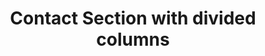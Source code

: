 ---
title: Contact Section with divided columns
category: Marketing
paid: true
isActive: true
ltr: {"react":{"jsxTail":[{"code":"export default () => {\n\n    const contactMethods = [\n        {\n            icon:\n                <svg xmlns=\"http://www.w3.org/2000/svg\" fill=\"none\" viewBox=\"0 0 24 24\" strokeWidth={1.5} stroke=\"currentColor\" className=\"w-6 h-6\">\n                    <path strokeLinecap=\"round\" strokeLinejoin=\"round\" d=\"M12 21a9.004 9.004 0 008.716-6.747M12 21a9.004 9.004 0 01-8.716-6.747M12 21c2.485 0 4.5-4.03 4.5-9S14.485 3 12 3m0 18c-2.485 0-4.5-4.03-4.5-9S9.515 3 12 3m0 0a8.997 8.997 0 017.843 4.582M12 3a8.997 8.997 0 00-7.843 4.582m15.686 0A11.953 11.953 0 0112 10.5c-2.998 0-5.74-1.1-7.843-2.918m15.686 0A8.959 8.959 0 0121 12c0 .778-.099 1.533-.284 2.253m0 0A17.919 17.919 0 0112 16.5c-3.162 0-6.133-.815-8.716-2.247m0 0A9.015 9.015 0 013 12c0-1.605.42-3.113 1.157-4.418\" />\n                </svg>\n            ,\n            title: \"Join our community\",\n            desc: \"Lorem ipsum dolor sit amet, consectetur adipiscing elit.\",\n            link: {\n                name: \"Join our Discord\",\n                href: \"javascript:void(0)\"\n            },\n        },\n        {\n            icon:\n                <svg className=\"w-6 h-6\" viewBox=\"0 0 48 48\" fill=\"none\" xmlns=\"http://www.w3.org/2000/svg\">\n                    <g clip-path=\"url(#clip0_17_80)\">\n                        <path d=\"M15.1003 43.5C33.2091 43.5 43.1166 28.4935 43.1166 15.4838C43.1166 15.0619 43.1072 14.6307 43.0884 14.2088C45.0158 12.815 46.679 11.0886 48 9.11066C46.205 9.90926 44.2993 10.4308 42.3478 10.6575C44.4026 9.42588 45.9411 7.491 46.6781 5.21159C44.7451 6.35718 42.6312 7.16528 40.4269 7.60128C38.9417 6.02318 36.978 4.97829 34.8394 4.62816C32.7008 4.27803 30.5064 4.64216 28.5955 5.66425C26.6846 6.68635 25.1636 8.30947 24.2677 10.2827C23.3718 12.2559 23.1509 14.4693 23.6391 16.5807C19.725 16.3842 15.8959 15.3675 12.4 13.5963C8.90405 11.825 5.81939 9.33893 3.34594 6.29909C2.0888 8.46655 1.70411 11.0314 2.27006 13.4722C2.83601 15.9131 4.31013 18.047 6.39281 19.44C4.82926 19.3904 3.29995 18.9694 1.93125 18.2119V18.3338C1.92985 20.6084 2.7162 22.8132 4.15662 24.5736C5.59704 26.334 7.60265 27.5412 9.8325 27.99C8.38411 28.3863 6.86396 28.4441 5.38969 28.1588C6.01891 30.1149 7.24315 31.8258 8.89154 33.0527C10.5399 34.2796 12.5302 34.9613 14.5847 35.0025C11.0968 37.7423 6.78835 39.2283 2.35313 39.2213C1.56657 39.2201 0.780798 39.1719 0 39.0769C4.50571 41.9676 9.74706 43.5028 15.1003 43.5Z\" fill=\"currentColor\" />\n                    </g>\n                    <defs>\n                        <clipPath id=\"clip0_17_80\">\n                            <rect width=\"48\" height=\"48\" fill=\"white\" />\n                        </clipPath>\n                    </defs>\n                </svg>\n\n            ,\n            title: \"Follow us on Twitter\",\n            desc: \"Lorem ipsum dolor sit amet, consectetur adipiscing elit.\",\n            link: {\n                name: \"Send us DMs\",\n                href: \"javascript:void(0)\"\n            },\n        },\n    ]\n\n    return (\n        <main className=\"py-14\">\n            <div className=\"max-w-screen-xl mx-auto px-4 text-gray-600 gap-12 md:px-8 lg:flex\">\n                <div className=\"max-w-md\">\n                    <h3 className=\"text-gray-800 text-3xl font-semibold sm:text-4xl\">\n                        Let’s connect\n                    </h3>\n                    <p className=\"mt-3\">\n                        We’re here to help and answer any question you might have, We look forward to hearing from you .\n                    </p>\n                </div>\n                <div>\n                    <ul className=\"mt-12 gap-y-6 gap-x-12 items-center md:flex lg:gap-x-0 lg:mt-0\">\n                        {\n                            contactMethods.map((item, idx) => (\n                                <li key={idx} className=\"space-y-3 border-t py-6 md:max-w-sm md:py-0 md:border-t-0 lg:border-l lg:px-12 lg:max-w-none\">\n                                    <div className=\"w-12 h-12 rounded-full border flex items-center justify-center text-gray-700\">\n                                        {item.icon}\n                                    </div>\n                                    <h4 className=\"text-gray-800 text-lg font-medium xl:text-xl\">\n                                        {item.title}\n                                    </h4>\n                                    <p>\n                                        {item.desc}\n                                    </p>\n                                    <a href={item.link.href} className=\"flex items-center gap-1 text-sm text-indigo-600 duration-150 hover:text-indigo-400 font-medium\">\n                                        {item.link.name}\n                                        <svg xmlns=\"http://www.w3.org/2000/svg\" viewBox=\"0 0 20 20\" fill=\"currentColor\" className=\"w-5 h-5\">\n                                            <path fillRule=\"evenodd\" d=\"M5 10a.75.75 0 01.75-.75h6.638L10.23 7.29a.75.75 0 111.04-1.08l3.5 3.25a.75.75 0 010 1.08l-3.5 3.25a.75.75 0 11-1.04-1.08l2.158-1.96H5.75A.75.75 0 015 10z\" clipRule=\"evenodd\" />\n                                        </svg>\n                                    </a>\n                                </li>\n                            ))\n                        }\n                    </ul>\n                </div>\n            </div>\n        </main>\n    )\n}","label":"App.jsx"}],"jsxCss":[]},"vue":{"vueTail":[],"vueCss":[]},"preview":"function App() {\n  const contactMethods = [{\n    icon: /*#__PURE__*/React.createElement(\"svg\", {\n      xmlns: \"http://www.w3.org/2000/svg\",\n      fill: \"none\",\n      viewBox: \"0 0 24 24\",\n      strokeWidth: 1.5,\n      stroke: \"currentColor\",\n      className: \"w-6 h-6\"\n    }, /*#__PURE__*/React.createElement(\"path\", {\n      strokeLinecap: \"round\",\n      strokeLinejoin: \"round\",\n      d: \"M12 21a9.004 9.004 0 008.716-6.747M12 21a9.004 9.004 0 01-8.716-6.747M12 21c2.485 0 4.5-4.03 4.5-9S14.485 3 12 3m0 18c-2.485 0-4.5-4.03-4.5-9S9.515 3 12 3m0 0a8.997 8.997 0 017.843 4.582M12 3a8.997 8.997 0 00-7.843 4.582m15.686 0A11.953 11.953 0 0112 10.5c-2.998 0-5.74-1.1-7.843-2.918m15.686 0A8.959 8.959 0 0121 12c0 .778-.099 1.533-.284 2.253m0 0A17.919 17.919 0 0112 16.5c-3.162 0-6.133-.815-8.716-2.247m0 0A9.015 9.015 0 013 12c0-1.605.42-3.113 1.157-4.418\"\n    })),\n    title: \"Join our community\",\n    desc: \"Lorem ipsum dolor sit amet, consectetur adipiscing elit.\",\n    link: {\n      name: \"Join our Discord\",\n      href: \"javascript:void(0)\"\n    }\n  }, {\n    icon: /*#__PURE__*/React.createElement(\"svg\", {\n      className: \"w-6 h-6\",\n      viewBox: \"0 0 48 48\",\n      fill: \"none\",\n      xmlns: \"http://www.w3.org/2000/svg\"\n    }, /*#__PURE__*/React.createElement(\"g\", {\n      \"clip-path\": \"url(#clip0_17_80)\"\n    }, /*#__PURE__*/React.createElement(\"path\", {\n      d: \"M15.1003 43.5C33.2091 43.5 43.1166 28.4935 43.1166 15.4838C43.1166 15.0619 43.1072 14.6307 43.0884 14.2088C45.0158 12.815 46.679 11.0886 48 9.11066C46.205 9.90926 44.2993 10.4308 42.3478 10.6575C44.4026 9.42588 45.9411 7.491 46.6781 5.21159C44.7451 6.35718 42.6312 7.16528 40.4269 7.60128C38.9417 6.02318 36.978 4.97829 34.8394 4.62816C32.7008 4.27803 30.5064 4.64216 28.5955 5.66425C26.6846 6.68635 25.1636 8.30947 24.2677 10.2827C23.3718 12.2559 23.1509 14.4693 23.6391 16.5807C19.725 16.3842 15.8959 15.3675 12.4 13.5963C8.90405 11.825 5.81939 9.33893 3.34594 6.29909C2.0888 8.46655 1.70411 11.0314 2.27006 13.4722C2.83601 15.9131 4.31013 18.047 6.39281 19.44C4.82926 19.3904 3.29995 18.9694 1.93125 18.2119V18.3338C1.92985 20.6084 2.7162 22.8132 4.15662 24.5736C5.59704 26.334 7.60265 27.5412 9.8325 27.99C8.38411 28.3863 6.86396 28.4441 5.38969 28.1588C6.01891 30.1149 7.24315 31.8258 8.89154 33.0527C10.5399 34.2796 12.5302 34.9613 14.5847 35.0025C11.0968 37.7423 6.78835 39.2283 2.35313 39.2213C1.56657 39.2201 0.780798 39.1719 0 39.0769C4.50571 41.9676 9.74706 43.5028 15.1003 43.5Z\",\n      fill: \"currentColor\"\n    })), /*#__PURE__*/React.createElement(\"defs\", null, /*#__PURE__*/React.createElement(\"clipPath\", {\n      id: \"clip0_17_80\"\n    }, /*#__PURE__*/React.createElement(\"rect\", {\n      width: \"48\",\n      height: \"48\",\n      fill: \"white\"\n    })))),\n    title: \"Follow us on Twitter\",\n    desc: \"Lorem ipsum dolor sit amet, consectetur adipiscing elit.\",\n    link: {\n      name: \"Send us DMs\",\n      href: \"javascript:void(0)\"\n    }\n  }];\n  return /*#__PURE__*/React.createElement(\"main\", {\n    className: \"py-14\"\n  }, /*#__PURE__*/React.createElement(\"div\", {\n    className: \"max-w-screen-xl mx-auto px-4 text-gray-600 gap-12 md:px-8 lg:flex\"\n  }, /*#__PURE__*/React.createElement(\"div\", {\n    className: \"max-w-md\"\n  }, /*#__PURE__*/React.createElement(\"h3\", {\n    className: \"text-gray-800 text-3xl font-semibold sm:text-4xl\"\n  }, \"Let\\u2019s connect\"), /*#__PURE__*/React.createElement(\"p\", {\n    className: \"mt-3\"\n  }, \"We\\u2019re here to help and answer any question you might have, We look forward to hearing from you .\")), /*#__PURE__*/React.createElement(\"div\", null, /*#__PURE__*/React.createElement(\"ul\", {\n    className: \"mt-12 gap-y-6 gap-x-12 items-center md:flex lg:gap-x-0 lg:mt-0\"\n  }, contactMethods.map((item, idx) => /*#__PURE__*/React.createElement(\"li\", {\n    key: idx,\n    className: \"space-y-3 border-t py-6 md:max-w-sm md:py-0 md:border-t-0 lg:border-l lg:px-12 lg:max-w-none\"\n  }, /*#__PURE__*/React.createElement(\"div\", {\n    className: \"w-12 h-12 rounded-full border flex items-center justify-center text-gray-700\"\n  }, item.icon), /*#__PURE__*/React.createElement(\"h4\", {\n    className: \"text-gray-800 text-lg font-medium xl:text-xl\"\n  }, item.title), /*#__PURE__*/React.createElement(\"p\", null, item.desc), /*#__PURE__*/React.createElement(\"a\", {\n    href: item.link.href,\n    className: \"flex items-center gap-1 text-sm text-indigo-600 duration-150 hover:text-indigo-400 font-medium\"\n  }, item.link.name, /*#__PURE__*/React.createElement(\"svg\", {\n    xmlns: \"http://www.w3.org/2000/svg\",\n    viewBox: \"0 0 20 20\",\n    fill: \"currentColor\",\n    className: \"w-5 h-5\"\n  }, /*#__PURE__*/React.createElement(\"path\", {\n    fillRule: \"evenodd\",\n    d: \"M5 10a.75.75 0 01.75-.75h6.638L10.23 7.29a.75.75 0 111.04-1.08l3.5 3.25a.75.75 0 010 1.08l-3.5 3.25a.75.75 0 11-1.04-1.08l2.158-1.96H5.75A.75.75 0 015 10z\",\n    clipRule: \"evenodd\"\n  })))))))));\n}"}
rtl: {"preview":"function App() {\n  const contactMethods = [{\n    icon: /*#__PURE__*/React.createElement(\"svg\", {\n      xmlns: \"http://www.w3.org/2000/svg\",\n      fill: \"none\",\n      viewBox: \"0 0 24 24\",\n      strokeWidth: 1.5,\n      stroke: \"currentColor\",\n      className: \"w-6 h-6\"\n    }, /*#__PURE__*/React.createElement(\"path\", {\n      strokeLinecap: \"round\",\n      strokeLinejoin: \"round\",\n      d: \"M12 21a9.004 9.004 0 008.716-6.747M12 21a9.004 9.004 0 01-8.716-6.747M12 21c2.485 0 4.5-4.03 4.5-9S14.485 3 12 3m0 18c-2.485 0-4.5-4.03-4.5-9S9.515 3 12 3m0 0a8.997 8.997 0 017.843 4.582M12 3a8.997 8.997 0 00-7.843 4.582m15.686 0A11.953 11.953 0 0112 10.5c-2.998 0-5.74-1.1-7.843-2.918m15.686 0A8.959 8.959 0 0121 12c0 .778-.099 1.533-.284 2.253m0 0A17.919 17.919 0 0112 16.5c-3.162 0-6.133-.815-8.716-2.247m0 0A9.015 9.015 0 013 12c0-1.605.42-3.113 1.157-4.418\"\n    })),\n    title: \"انضم إلى مجتمعنا\",\n    desc: \"العميل مهم جدا ، العميل سيتبعه.\",\n    link: {\n      name: \"انضم إلى الخلاف\",\n      href: \"javascript:void(0)\"\n    }\n  }, {\n    icon: /*#__PURE__*/React.createElement(\"svg\", {\n      className: \"w-6 h-6\",\n      viewBox: \"0 0 48 48\",\n      fill: \"none\",\n      xmlns: \"http://www.w3.org/2000/svg\"\n    }, /*#__PURE__*/React.createElement(\"g\", {\n      \"clip-path\": \"url(#clip0_17_80)\"\n    }, /*#__PURE__*/React.createElement(\"path\", {\n      d: \"M15.1003 43.5C33.2091 43.5 43.1166 28.4935 43.1166 15.4838C43.1166 15.0619 43.1072 14.6307 43.0884 14.2088C45.0158 12.815 46.679 11.0886 48 9.11066C46.205 9.90926 44.2993 10.4308 42.3478 10.6575C44.4026 9.42588 45.9411 7.491 46.6781 5.21159C44.7451 6.35718 42.6312 7.16528 40.4269 7.60128C38.9417 6.02318 36.978 4.97829 34.8394 4.62816C32.7008 4.27803 30.5064 4.64216 28.5955 5.66425C26.6846 6.68635 25.1636 8.30947 24.2677 10.2827C23.3718 12.2559 23.1509 14.4693 23.6391 16.5807C19.725 16.3842 15.8959 15.3675 12.4 13.5963C8.90405 11.825 5.81939 9.33893 3.34594 6.29909C2.0888 8.46655 1.70411 11.0314 2.27006 13.4722C2.83601 15.9131 4.31013 18.047 6.39281 19.44C4.82926 19.3904 3.29995 18.9694 1.93125 18.2119V18.3338C1.92985 20.6084 2.7162 22.8132 4.15662 24.5736C5.59704 26.334 7.60265 27.5412 9.8325 27.99C8.38411 28.3863 6.86396 28.4441 5.38969 28.1588C6.01891 30.1149 7.24315 31.8258 8.89154 33.0527C10.5399 34.2796 12.5302 34.9613 14.5847 35.0025C11.0968 37.7423 6.78835 39.2283 2.35313 39.2213C1.56657 39.2201 0.780798 39.1719 0 39.0769C4.50571 41.9676 9.74706 43.5028 15.1003 43.5Z\",\n      fill: \"currentColor\"\n    })), /*#__PURE__*/React.createElement(\"defs\", null, /*#__PURE__*/React.createElement(\"clipPath\", {\n      id: \"clip0_17_80\"\n    }, /*#__PURE__*/React.createElement(\"rect\", {\n      width: \"48\",\n      height: \"48\",\n      fill: \"white\"\n    })))),\n    title: \"تابعنا على تويتر\",\n    desc: \"العميل مهم جدا، العميل سيتبعه.\",\n    link: {\n      name: \"أرسل لنا رسائل مباشرة\",\n      href: \"javascript:void(0)\"\n    }\n  }];\n  return /*#__PURE__*/React.createElement(\"main\", {\n    className: \"py-14\"\n  }, /*#__PURE__*/React.createElement(\"div\", {\n    className: \"max-w-screen-xl mx-auto px-4 text-gray-600 gap-12 md:px-8 lg:flex\"\n  }, /*#__PURE__*/React.createElement(\"div\", {\n    className: \"max-w-md\"\n  }, /*#__PURE__*/React.createElement(\"h3\", {\n    className: \"text-gray-800 text-3xl font-semibold sm:text-4xl\"\n  }, \"\\u062F\\u0639\\u0648\\u0646\\u0627 \\u0646\\u062A\\u0648\\u0627\\u0635\\u0644\"), /*#__PURE__*/React.createElement(\"p\", {\n    className: \"mt-3\"\n  }, \"\\u0646\\u062D\\u0646 \\u0647\\u0646\\u0627 \\u0644\\u0644\\u0645\\u0633\\u0627\\u0639\\u062F\\u0629 \\u0648\\u0627\\u0644\\u0625\\u062C\\u0627\\u0628\\u0629 \\u0639\\u0644\\u0649 \\u0623\\u064A \\u0633\\u0624\\u0627\\u0644 \\u0642\\u062F \\u064A\\u0643\\u0648\\u0646 \\u0644\\u062F\\u064A\\u0643\\u060C \\u0648\\u0646\\u062A\\u0637\\u0644\\u0639 \\u0625\\u0644\\u0649 \\u0627\\u0644\\u0627\\u0633\\u062A\\u0645\\u0627\\u0639 \\u0645\\u0646\\u0643.\")), /*#__PURE__*/React.createElement(\"div\", null, /*#__PURE__*/React.createElement(\"ul\", {\n    className: \"mt-12 gap-y-6 gap-x-12 items-center md:flex lg:gap-x-0 lg:mt-0\"\n  }, contactMethods.map((item, idx) => /*#__PURE__*/React.createElement(\"li\", {\n    key: idx,\n    className: \"space-y-3 border-t py-6 md:max-w-sm md:py-0 md:border-t-0 lg:border-r lg:px-12 lg:max-w-none\"\n  }, /*#__PURE__*/React.createElement(\"div\", {\n    className: \"w-12 h-12 rounded-full border flex items-center justify-center text-gray-700\"\n  }, item.icon), /*#__PURE__*/React.createElement(\"h4\", {\n    className: \"text-gray-800 text-lg font-medium xl:text-xl\"\n  }, item.title), /*#__PURE__*/React.createElement(\"p\", null, item.desc), /*#__PURE__*/React.createElement(\"a\", {\n    href: item.link.href,\n    className: \"flex items-center gap-1 text-sm text-indigo-600 duration-150 hover:text-indigo-400 font-medium\"\n  }, item.link.name, /*#__PURE__*/React.createElement(\"svg\", {\n    xmlns: \"http://www.w3.org/2000/svg\",\n    fill: \"none\",\n    viewBox: \"0 0 24 24\",\n    \"stroke-width\": \"1.5\",\n    stroke: \"currentColor\",\n    className: \"w-5 h-5\"\n  }, /*#__PURE__*/React.createElement(\"path\", {\n    \"stroke-linecap\": \"round\",\n    \"stroke-linejoin\": \"round\",\n    d: \"M6.75 15.75L3 12m0 0l3.75-3.75M3 12h18\"\n  })))))))));\n}","react":{"jsxCss":[],"jsxTail":[{"code":"export default () => {\n\n    const contactMethods = [\n        {\n            icon:\n                <svg xmlns=\"http://www.w3.org/2000/svg\" fill=\"none\" viewBox=\"0 0 24 24\" strokeWidth={1.5} stroke=\"currentColor\" className=\"w-6 h-6\">\n                    <path strokeLinecap=\"round\" strokeLinejoin=\"round\" d=\"M12 21a9.004 9.004 0 008.716-6.747M12 21a9.004 9.004 0 01-8.716-6.747M12 21c2.485 0 4.5-4.03 4.5-9S14.485 3 12 3m0 18c-2.485 0-4.5-4.03-4.5-9S9.515 3 12 3m0 0a8.997 8.997 0 017.843 4.582M12 3a8.997 8.997 0 00-7.843 4.582m15.686 0A11.953 11.953 0 0112 10.5c-2.998 0-5.74-1.1-7.843-2.918m15.686 0A8.959 8.959 0 0121 12c0 .778-.099 1.533-.284 2.253m0 0A17.919 17.919 0 0112 16.5c-3.162 0-6.133-.815-8.716-2.247m0 0A9.015 9.015 0 013 12c0-1.605.42-3.113 1.157-4.418\" />\n                </svg>\n            ,\n            title: \"انضم إلى مجتمعنا\",\n            desc: \"العميل مهم جدا ، العميل سيتبعه.\",\n            link: {\n                name: \"انضم إلى الخلاف\",\n                href: \"javascript:void(0)\"\n            },\n        },\n        {\n            icon:\n                <svg className=\"w-6 h-6\" viewBox=\"0 0 48 48\" fill=\"none\" xmlns=\"http://www.w3.org/2000/svg\">\n                    <g clip-path=\"url(#clip0_17_80)\">\n                        <path d=\"M15.1003 43.5C33.2091 43.5 43.1166 28.4935 43.1166 15.4838C43.1166 15.0619 43.1072 14.6307 43.0884 14.2088C45.0158 12.815 46.679 11.0886 48 9.11066C46.205 9.90926 44.2993 10.4308 42.3478 10.6575C44.4026 9.42588 45.9411 7.491 46.6781 5.21159C44.7451 6.35718 42.6312 7.16528 40.4269 7.60128C38.9417 6.02318 36.978 4.97829 34.8394 4.62816C32.7008 4.27803 30.5064 4.64216 28.5955 5.66425C26.6846 6.68635 25.1636 8.30947 24.2677 10.2827C23.3718 12.2559 23.1509 14.4693 23.6391 16.5807C19.725 16.3842 15.8959 15.3675 12.4 13.5963C8.90405 11.825 5.81939 9.33893 3.34594 6.29909C2.0888 8.46655 1.70411 11.0314 2.27006 13.4722C2.83601 15.9131 4.31013 18.047 6.39281 19.44C4.82926 19.3904 3.29995 18.9694 1.93125 18.2119V18.3338C1.92985 20.6084 2.7162 22.8132 4.15662 24.5736C5.59704 26.334 7.60265 27.5412 9.8325 27.99C8.38411 28.3863 6.86396 28.4441 5.38969 28.1588C6.01891 30.1149 7.24315 31.8258 8.89154 33.0527C10.5399 34.2796 12.5302 34.9613 14.5847 35.0025C11.0968 37.7423 6.78835 39.2283 2.35313 39.2213C1.56657 39.2201 0.780798 39.1719 0 39.0769C4.50571 41.9676 9.74706 43.5028 15.1003 43.5Z\" fill=\"currentColor\" />\n                    </g>\n                    <defs>\n                        <clipPath id=\"clip0_17_80\">\n                            <rect width=\"48\" height=\"48\" fill=\"white\" />\n                        </clipPath>\n                    </defs>\n                </svg>\n\n            ,\n            title: \"تابعنا على تويتر\",\n            desc: \"العميل مهم جدا، العميل سيتبعه.\",\n            link: {\n                name: \"أرسل لنا رسائل مباشرة\",\n                href: \"javascript:void(0)\"\n            },\n        },\n    ]\n\n    return (\n        <main className=\"py-14\">\n            <div className=\"max-w-screen-xl mx-auto px-4 text-gray-600 gap-12 md:px-8 lg:flex\">\n                <div className=\"max-w-md\">\n                    <h3 className=\"text-gray-800 text-3xl font-semibold sm:text-4xl\">\n                        دعونا نتواصل\n                    </h3>\n                    <p className=\"mt-3\">\n                        نحن هنا للمساعدة والإجابة على أي سؤال قد يكون لديك، ونتطلع إلى الاستماع منك.\n                    </p>\n                </div>\n                <div>\n                    <ul className=\"mt-12 gap-y-6 gap-x-12 items-center md:flex lg:gap-x-0 lg:mt-0\">\n                        {\n                            contactMethods.map((item, idx) => (\n                                <li key={idx} className=\"space-y-3 border-t py-6 md:max-w-sm md:py-0 md:border-t-0 lg:border-r lg:px-12 lg:max-w-none\">\n                                    <div className=\"w-12 h-12 rounded-full border flex items-center justify-center text-gray-700\">\n                                        {item.icon}\n                                    </div>\n                                    <h4 className=\"text-gray-800 text-lg font-medium xl:text-xl\">\n                                        {item.title}\n                                    </h4>\n                                    <p>\n                                        {item.desc}\n                                    </p>\n                                    <a href={item.link.href} className=\"flex items-center gap-1 text-sm text-indigo-600 duration-150 hover:text-indigo-400 font-medium\">\n                                        {item.link.name}\n                                        <svg xmlns=\"http://www.w3.org/2000/svg\" fill=\"none\" viewBox=\"0 0 24 24\" stroke-width=\"1.5\" stroke=\"currentColor\" className=\"w-5 h-5\">\n                                            <path stroke-linecap=\"round\" stroke-linejoin=\"round\" d=\"M6.75 15.75L3 12m0 0l3.75-3.75M3 12h18\" />\n                                        </svg>\n                                    </a>\n                                </li>\n                            ))\n                        }\n                    </ul>\n                </div>\n            </div>\n        </main>\n    )\n}","label":"App.jsx"}]},"vue":{"vueCss":[],"vueTail":[]}}
slug: /contact-sections
id: d1f08c80-18ef-4dc9-8053-003dafb73af4
created_at: 1671311559201
---